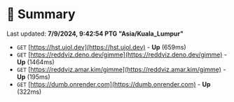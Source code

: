 # 📖 Summary
Last updated: **7/9/2024, 9:42:54 PTG "Asia/Kuala_Lumpur"**

- `GET` [https://hst.ujol.dev](https://hst.ujol.dev) - **Up** (659ms)
- `GET` [https://reddviz.deno.dev/gimme](https://reddviz.deno.dev/gimme) - **Up** (1464ms)
- `GET` [https://reddviz.amar.kim/gimme](https://reddviz.amar.kim/gimme) - **Up** (195ms)
- `GET` [https://dumb.onrender.com](https://dumb.onrender.com) - **Up** (322ms)
